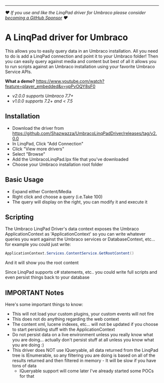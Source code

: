 ---
_❤️ If you use and like the LinqPad driver for Umbraco please consider [becoming a GitHub Sponsor](https://github.com/sponsors/Shazwazza/) ❤️_

# A LinqPad driver for Umbraco

This allows you to easily query data in an Umbraco installation. All you need to do is add a LinqPad connection and point it to your Umbraco folder! 
Then you can easily query against media and content but best of all it allows you to run scripts against an Umbraco installation using your 
favorite Umbraco Service APIs. 

__What a demo?__ https://www.youtube.com/watch?feature=player_embedded&v=ypPvOQY8sF0

* _v2.0.0 supports Umbraco 7.7+_
* _v1.0.0 supports 7.2+ and < 7.5_

## Installation

* Download the driver from https://github.com/Shazwazza/UmbracoLinqPadDriver/releases/tag/v2.0.0
* In LinqPad, Click "Add Connection"
* Click "View more drivers"
* Select "Browse"
* Add the UmbracoLinqPad.lpx file that you've downloaded
* Choose your Umbraco installation root folder

## Basic Usage

* Expand either Content/Media
* Right click and choose a query (i.e.Take 100)
* The query will display on the right, you can modify it and execute it

## Scripting

The Umbraco LinqPad Driver's data context exposes the Umbraco ApplicationContext as 'ApplicationContext' 
so you can write whatever queries you want against the Umbraco services or DatabaseContext, etc... for example you could just write:

```cs
ApplicationContext.Services.ContentService.GetRootContent()
```

And it will show you the root content

Since LinqPad supports c# statements, etc.. you could write full scripts and even persist things back to your database

## IMPORTANT Notes

Here's some important things to know:

* This will not load your custom plugins, your custom events will not fire
* This does not do anything regarding the web context
* The content xml, lucene indexes, etc... will not be updated if you choose to start persisting stuff with the ApplicationContext
* Do not persist data on a live environment unless you really know what you are doing... actually don't persist stuff at all unless you know what you are doing :)
* This driver does NOT use IQueryable, all data returned from the LinqPad tree is IEnumerable, so any filtering you are doing is based on all of the results returned and then filtered in memory - It will be slow if you have tons of data
     * IQueryable support will come later I've already started some POCs for that
